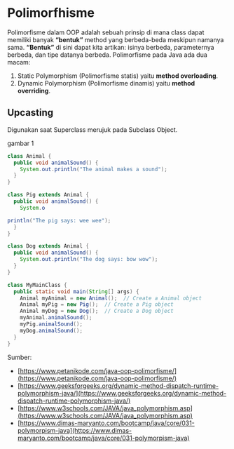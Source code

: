 ﻿# Polimorfhisme
Polimorfisme dalam OOP adalah sebuah prinsip di mana class dapat memiliki banyak **“bentuk”** method yang berbeda-beda meskipun namanya sama. **“Bentuk”** di sini dapat kita artikan: isinya berbeda, parameternya berbeda, dan tipe datanya berbeda.
Polimorfisme pada Java ada dua macam:

1.  Static Polymorphism (Polimorfisme statis) yaitu **method overloading**.
2.  Dynamic Polymorphism (Polimorfisme dinamis) yaitu **method overriding**.

## Upcasting
Digunakan saat Superclass merujuk pada Subclass Object.

gambar 1

```java
class Animal {
  public void animalSound() {
    System.out.println("The animal makes a sound");
  }
}

class Pig extends Animal {
  public void animalSound() {
    System.o
```

```java
println("The pig says: wee wee");
  }
}

class Dog extends Animal {
  public void animalSound() {
    System.out.println("The dog says: bow wow");
  }
}

class MyMainClass {
  public static void main(String[] args) {
    Animal myAnimal = new Animal();  // Create a Animal object
    Animal myPig = new Pig();  // Create a Pig object
    Animal myDog = new Dog();  // Create a Dog object
    myAnimal.animalSound();
    myPig.animalSound();
    myDog.animalSound();
  }
}
```

Sumber:
- [https://www.petanikode.com/java-oop-polimorfisme/](https://www.petanikode.com/java-oop-polimorfisme/)
- [https://www.geeksforgeeks.org/dynamic-method-dispatch-runtime-polymorphism-java/](https://www.geeksforgeeks.org/dynamic-method-dispatch-runtime-polymorphism-java/)
- [https://www.w3schools.com/JAVA/java_polymorphism.asp](https://www.w3schools.com/JAVA/java_polymorphism.asp)
- [https://www.dimas-maryanto.com/bootcamp/java/core/031-polymorpism-java](https://www.dimas-maryanto.com/bootcamp/java/core/031-polymorpism-java)

